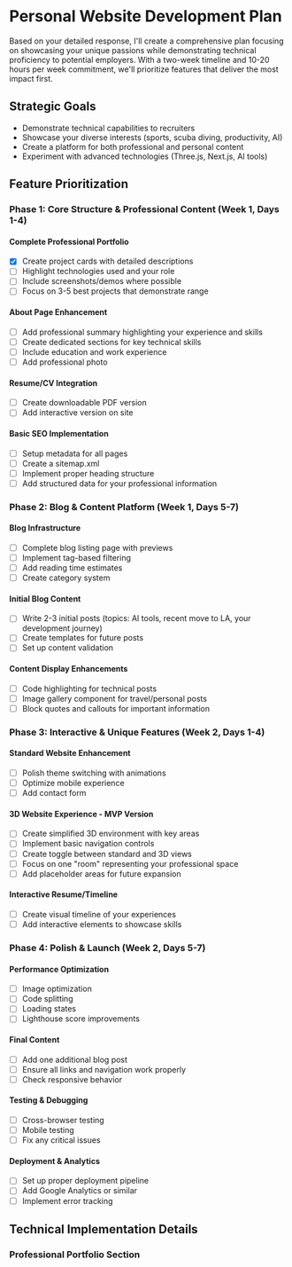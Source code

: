 # Personal Website Development Plan

Based on your detailed response, I'll create a comprehensive plan focusing on showcasing your unique passions while demonstrating technical proficiency to potential employers. With a two-week timeline and 10-20 hours per week commitment, we'll prioritize features that deliver the most impact first.

## Strategic Goals

- Demonstrate technical capabilities to recruiters
- Showcase your diverse interests (sports, scuba diving, productivity, AI)
- Create a platform for both professional and personal content
- Experiment with advanced technologies (Three.js, Next.js, AI tools)

## Feature Prioritization

### Phase 1: Core Structure & Professional Content (Week 1, Days 1-4)

#### Complete Professional Portfolio

- [x] Create project cards with detailed descriptions
- [ ] Highlight technologies used and your role
- [ ] Include screenshots/demos where possible
- [ ] Focus on 3-5 best projects that demonstrate range

#### About Page Enhancement

- [ ] Add professional summary highlighting your experience and skills
- [ ] Create dedicated sections for key technical skills
- [ ] Include education and work experience
- [ ] Add professional photo

#### Resume/CV Integration

- [ ] Create downloadable PDF version
- [ ] Add interactive version on site

#### Basic SEO Implementation

- [ ] Setup metadata for all pages
- [ ] Create a sitemap.xml
- [ ] Implement proper heading structure
- [ ] Add structured data for your professional information

### Phase 2: Blog & Content Platform (Week 1, Days 5-7)

#### Blog Infrastructure

- [ ] Complete blog listing page with previews
- [ ] Implement tag-based filtering
- [ ] Add reading time estimates
- [ ] Create category system

#### Initial Blog Content

- [ ] Write 2-3 initial posts (topics: AI tools, recent move to LA, your development journey)
- [ ] Create templates for future posts
- [ ] Set up content validation

#### Content Display Enhancements

- [ ] Code highlighting for technical posts
- [ ] Image gallery component for travel/personal posts
- [ ] Block quotes and callouts for important information

### Phase 3: Interactive & Unique Features (Week 2, Days 1-4)

#### Standard Website Enhancement

- [ ] Polish theme switching with animations
- [ ] Optimize mobile experience
- [ ] Add contact form

#### 3D Website Experience - MVP Version

- [ ] Create simplified 3D environment with key areas
- [ ] Implement basic navigation controls
- [ ] Create toggle between standard and 3D views
- [ ] Focus on one "room" representing your professional space
- [ ] Add placeholder areas for future expansion

#### Interactive Resume/Timeline

- [ ] Create visual timeline of your experiences
- [ ] Add interactive elements to showcase skills

### Phase 4: Polish & Launch (Week 2, Days 5-7)

#### Performance Optimization

- [ ] Image optimization
- [ ] Code splitting
- [ ] Loading states
- [ ] Lighthouse score improvements

#### Final Content

- [ ] Add one additional blog post
- [ ] Ensure all links and navigation work properly
- [ ] Check responsive behavior

#### Testing & Debugging

- [ ] Cross-browser testing
- [ ] Mobile testing
- [ ] Fix any critical issues

#### Deployment & Analytics

- [ ] Set up proper deployment pipeline
- [ ] Add Google Analytics or similar
- [ ] Implement error tracking

## Technical Implementation Details

### Professional Portfolio Section
